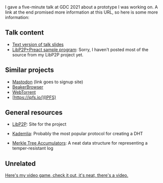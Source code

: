 I gave a five-minute talk at GDC 2021 about a prototype I was working on. A link at the end promised more information at this URL, so here is some more information:

## Talk content

* [Text version of talk slides](slides.md)
* [LibP2P+Preact sample program](https://github.com/mcclure/ts-hello/tree/libp2p-preact-unstable): Sorry, I haven't posted most of the source from my LibP2P project yet.

## Similar projects

* [Mastodon](https://joinmastodon.org) (link goes to signup site)
* [BeakerBrowser](https://beakerbrowser.com/)
* [WebTorrent](https://webtorrent.io/)
* [https://ipfs.io/](IPFS)

## General resources

* [LibP2P](https://libp2p.io/): Site for the project

* [Kademlia](https://pdos.csail.mit.edu/~petar/papers/maymounkov-kademlia-lncs.pdf): Probably the most popular protocol for creating a DHT

* [Merkle Tree Accumulators](https://www.usenix.org/legacy/events/sec09/tech/full_papers/crosby.pdf): A neat data structure for representing a temper-resistant log

## Unrelated

[Here's my video game, check it out, it's neat, there's a video.](https://mermaid.industries)
